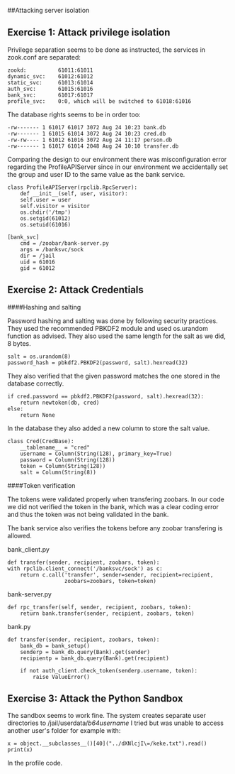 ##Attacking server isolation

## Exercise 1: Attack privilege isolation

 Privilege separation seems to be done as instructed, the services in zook.conf are separated:
 
    zookd:          61011:61011
    dynamic_svc:    61012:61012
    static_svc:     61013:61014
    auth_svc:       61015:61016
    bank_svc:       61017:61017
    profile_svc:    0:0, which will be switched to 61018:61016
    
 The database rights seems to be in order too:
 
    -rw------- 1 61017 61017 3072 Aug 24 10:23 bank.db
    -rw------- 1 61015 61014 3072 Aug 24 10:23 cred.db
    -rw-rw---- 1 61012 61016 3072 Aug 24 11:17 person.db
    -rw------- 1 61017 61014 2048 Aug 24 10:10 transfer.db
    
Comparing the design to our environment there was misconfiguration error regarding the ProfileAPIServer since in our environment we accidentally set the group and user ID to the same value as the bank service.

    class ProfileAPIServer(rpclib.RpcServer):
        def __init__(self, user, visitor):
        self.user = user
        self.visitor = visitor
        os.chdir('/tmp')
        os.setgid(61012)
        os.setuid(61016)

    [bank_svc]
        cmd = /zoobar/bank-server.py
        args = /banksvc/sock
        dir = /jail
        uid = 61016
        gid = 61012

## Exercise 2: Attack Credentials

####Hashing and salting

Password hashing and salting was done by following security practices. They used the recommended PBKDF2 module and used os.urandom function as advised. They also used the same length for the salt as we did, 8 bytes. 

    salt = os.urandom(8)
    password_hash = pbkdf2.PBKDF2(password, salt).hexread(32)

They also verified that the given password matches the one stored in the database correctly.

    if cred.password == pbkdf2.PBKDF2(password, salt).hexread(32):
        return newtoken(db, cred)
    else:
        return None

In the database they also added a new column to store the salt value.

    class Cred(CredBase):
        __tablename__ = "cred"
        username = Column(String(128), primary_key=True)
        password = Column(String(128))
        token = Column(String(128))
        salt = Column(String(8))

####Token verification

The tokens were validated properly when transfering zoobars. In our code we did not verified the token in the bank, which was a clear coding error and thus the token was not being validated in the bank. 

The bank service also verifies the tokens before any zoobar transfering is allowed. 

bank_client.py

    def transfer(sender, recipient, zoobars, token):
    with rpclib.client_connect('/banksvc/sock') as c:
        return c.call('transfer', sender=sender, recipient=recipient,
                      zoobars=zoobars, token=token)

bank-server.py

    def rpc_transfer(self, sender, recipient, zoobars, token):
        return bank.transfer(sender, recipient, zoobars, token)

bank.py

    def transfer(sender, recipient, zoobars, token):
        bank_db = bank_setup()
        senderp = bank_db.query(Bank).get(sender)
        recipientp = bank_db.query(Bank).get(recipient)

        if not auth_client.check_token(senderp.username, token):
            raise ValueError()

## Exercise 3: Attack the Python Sandbox

The sandbox seems to work fine. The system creates separate user directories
to /jail/userdata/*b64username* 
I tried but was unable to access another user's folder for example with:

    x = object.__subclasses__()[40]("../dXNlcjI\=/keke.txt").read()
    print(x)
    
In the profile code.

